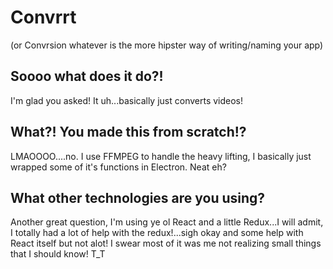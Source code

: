 # Convrrt 
(or Convrsion whatever is the more hipster way of writing/naming your app)

## Soooo what does it do?!
I'm glad you asked! It uh...basically just converts videos!

## What?! You made this from scratch!?
LMAOOOO....no. I use FFMPEG to handle the heavy lifting, I basically just wrapped some of it's functions in Electron. Neat eh?

## What other technologies are you using?
Another great question, I'm using ye ol React and a little Redux...I will admit, I totally had a lot of help with the redux!...sigh okay and some help with React itself but not alot! I swear most of it was me not realizing small things that I should know! T_T